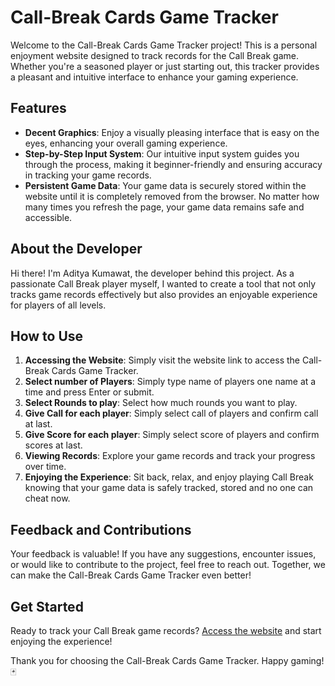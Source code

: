 # Call-Break Cards Game Tracker

Welcome to the Call-Break Cards Game Tracker project! This is a personal enjoyment website designed to track records for the Call Break game. Whether you're a seasoned player or just starting out, this tracker provides a pleasant and intuitive interface to enhance your gaming experience.

## Features

- **Decent Graphics**: Enjoy a visually pleasing interface that is easy on the eyes, enhancing your overall gaming experience.
- **Step-by-Step Input System**: Our intuitive input system guides you through the process, making it beginner-friendly and ensuring accuracy in tracking your game records.
- **Persistent Game Data**: Your game data is securely stored within the website until it is completely removed from the browser. No matter how many times you refresh the page, your game data remains safe and accessible.

## About the Developer

Hi there! I'm Aditya Kumawat, the developer behind this project. As a passionate Call Break player myself, I wanted to create a tool that not only tracks game records effectively but also provides an enjoyable experience for players of all levels.

## How to Use

1. **Accessing the Website**: Simply visit the website link to access the Call-Break Cards Game Tracker.
2. **Select number of Players**: Simply type name of players one name at a time and press Enter or submit.
3. **Select Rounds to play**: Select how much rounds you want to play.
4. **Give Call for each player**: Simply select call of players and confirm call at last.
5. **Give Score for each player**: Simply select score of players and confirm scores at last.
7. **Viewing Records**: Explore your game records and track your progress over time.
8. **Enjoying the Experience**: Sit back, relax, and enjoy playing Call Break knowing that your game data is safely tracked, stored and no one can cheat now.

## Feedback and Contributions

Your feedback is valuable! If you have any suggestions, encounter issues, or would like to contribute to the project, feel free to reach out. Together, we can make the Call-Break Cards Game Tracker even better!

## Get Started

Ready to track your Call Break game records? [Access the website](https://adikumaw.github.io/cards/) and start enjoying the experience!

Thank you for choosing the Call-Break Cards Game Tracker. Happy gaming! 🃏

